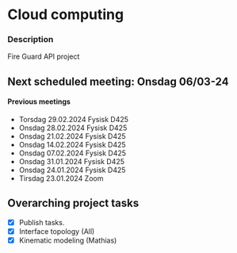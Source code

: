 # Cloud computing

### Description
Fire Guard API project

## Next scheduled meeting: Onsdag 06/03-24 

#### Previous meetings
- Torsdag 29.02.2024 Fysisk D425
- Onsdag 28.02.2024 Fysisk D425
- Onsdag 21.02.2024 Fysisk D425
- Onsdag 14.02.2024 Fysisk D425
- Onsdag 07.02.2024 Fysisk D425
- Onsdag 31.01.2024 Fysisk D425
- Onsdag 24.01.2024 Fysisk D425
- Tirsdag 23.01.2024 Zoom 

   
## Overarching project tasks
- [x] Publish tasks.
- [x] Interface topology (All)
- [x] Kinematic modeling (Mathias)
